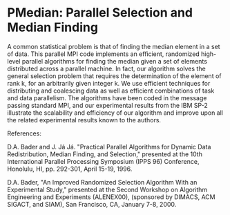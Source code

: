 # PMedian: Parallel Selection and Median Finding

A common statistical problem is that of finding the median element in
a set of data. This parallel MPI code implements an efficient,
randomized high-level parallel algorithms for finding the median given
a set of elements distributed across a parallel machine. In fact, our
algorithm solves the general selection problem that requires the
determination of the element of rank k, for an arbitrarily given
integer k. We use efficient techniques for distributing and coalescing
data as well as efficient combinations of task and data
parallelism. The algorithms have been coded in the message passing
standard MPI, and our experimental results from the IBM SP-2
illustrate the scalability and efficiency of our algorithm and improve
upon all the related experimental results known to the authors.

References:

D.A. Bader and J. Já Já. "Practical Parallel Algorithms for Dynamic Data Redistribution, Median Finding, and Selection," presented at the 10th International Parallel Processing Symposium (IPPS 96) Conference, Honolulu, HI, pp. 292-301, April 15-19, 1996.

D.A. Bader, "An Improved Randomized Selection Algorithm With an
Experimental Study," presented at the Second Workshop on Algorithm
Engineering and Experiments (ALENEX00), (sponsored by DIMACS, ACM
SIGACT, and SIAM), San Francisco, CA, January 7-8, 2000.
